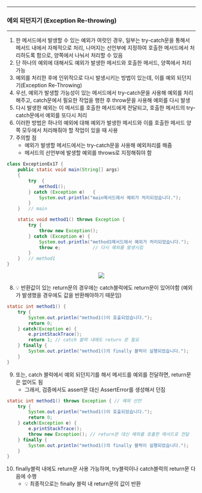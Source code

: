 -----
### 에외 되던지기 (Exception Re-throwing)
-----
1. 한 메서드에서 발생할 수 있는 예외가 여럿인 경우, 일부는 try-catch문을 통해서 메서드 내에서 자체적으로 처리, 나머지는 선언부에 지정하여 호출한 메서드에서 처리하도록 함으로, 양쪽에서 나눠서 처리할 수 있음
2. 단 하나의 예외에 대해서도 예외가 발생한 메서드와 호출한 메서드, 양쪽에서 처리 가능
3. 예외를 처리한 후에 인위적으로 다시 발생시키는 방법이 있는데, 이를 예외 되던지기(Exception Re-Throwing)
4. 우선, 예외가 발생할 가능성이 있는 메서드에서 try-catch문을 사용해 예외를 처리해주고, catch문에서 필요한 작업을 행한 후 throw문을 사용해 예외를 다시 발생
5. 다시 발생한 예외는 이 메서드를 호출한 메서드에게 전달되고, 호출한 메서드의 try-catch문에서 예외를 또다시 처리
6. 이러한 방법은 하나의 예외에 대해 예외가 발생한 메서드와 이를 호출한 메서드 양쪽 모두에서 처리해줘야 할 작업이 있을 때 사용
7. 주의할 점
   - 예외가 발생할 메서드에서는 try-catch문을 사용해 예외처리를 해줌
   - 메서드의 선언부에 발생할 예외를 throws로 지정해줘야 함

```java
class ExceptionEx17 {
	public static void main(String[] args) 
	{
		try  {
			method1();		
		} catch (Exception e)	{
			System.out.println("main메서드에서 예외가 처리되었습니다.");
		}
	}	// main

	static void method1() throws Exception {
		try {
			throw new Exception();
		} catch (Exception e) {
			System.out.println("method1메서드에서 예외가 처리되었습니다.");
			throw e;			// 다시 예외를 발생시킴
		}
	}	// method1
}
```
<div align="center">
<img src="https://github.com/sooyounghan/HTTP/assets/34672301/591801f1-2bf2-415a-bade-24e911ec1919">
</div>

8. 💡 반환값이 있는 return문의 경우에는 catch블럭에도 return문이 있어야함 (예외가 발생했을 경우에도 값을 반환해야하기 때문임)
```java
static int method1() {
    try {
        System.out.println("method1()이 호출되었습니다.");
        return 0;
    } catch(Exception e) {
        e.printStackTrace();
        return 1; // catch 블럭 내에도 return 문 필요
    } finally {
        System.out.println("method1()의 finally 블럭이 실행되었습니다.");
    }
}
```

9. 또는, catch 블럭에서 예외 되던지기를 해서 메서드를 예외를 전달하면, return문은 없어도 됨
    - 그래서, 검증에서도 assert문 대신 AssertError를 생성해서 던짐
```java
static int method1() throws Exception { // 예외 선언
    try {
        System.out.println("method1()이 호출되었습니다.");
        return 0;
    } catch(Exception e) {
        e.printStackTrace();
        throw new Exception(); // return문 대신 예외를 호출한 메서드로 전달
    } finally {
        System.out.println("method1()의 finally 블럭이 실행되었습니다.");
    }
}
```

10. finally블럭 내에도 return문 사용 가능하며, try블럭이나 catch블럭의 return문 다음에 수행
    - 💡 최종적으로는 finally 블럭 내 return문의 값이 반환


